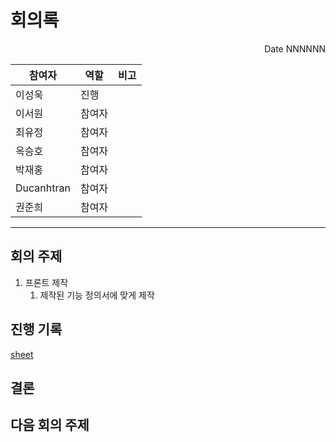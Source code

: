 # 회의록
<p align="right">Date NNNNNN</p>

| 참여자 | 역할 | 비고 |
| --- | --- | --- |
| 이성욱 | 진행 | |
| 이서원 | 참여자 |  |
| 최유정 | 참여자 |  |
| 옥승호 | 참여자 |  |
| 박재홍 | 참여자 |  |
| Ducanhtran | 참여자 |  |
| 권준희 | 참여자 | |

---

## 회의 주제
1. 프론트 제작
    1. 제작된 기능 정의서에 맞게 제작

## 진행 기록
[sheet](../res/240319/sheet.html)
## 결론
## 다음 회의 주제
